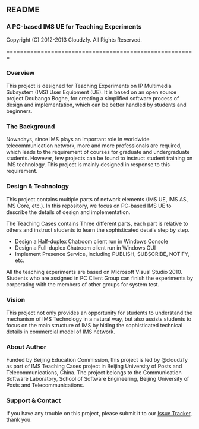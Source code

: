 ## README
### A PC-based IMS UE for Teaching Experiments
Copyright (C) 2012-2013 Cloudzfy. All Rights Reserved.

=======================================================

### Overview
This project is designed for Teaching Experiments on IP Multimedia Subsystem (IMS) User Equipment (UE). It is based on an open source project Doubango Boghe, for creating a simplified software process of design and implementation, which can be better handled by students and beginners.

### The Background
Nowadays, since IMS plays an important role in worldwide telecommunication network, more and more professionals are required, which leads to the requirement of courses for graduate and undergraduate students. However, few projects can be found to instruct student training on IMS technology. This project is mainly designed in response to this requirement.

### Design & Technology
This project contains multiple parts of network elements (IMS UE, IMS AS, IMS Core, etc.). In this repository, we focus on PC-based IMS UE to describe the details of design and implementation.

The Teaching Cases contains Three different parts, each part is relative to others and instruct students to learn the sophisticated details step by step.

* Design a Half-duplex Chatroom client run in Windows Console
* Design a Full-duplex Chatroom client run in Windows GUI
* Implement Presence Service, including PUBLISH, SUBSCRIBE, NOTIFY, etc.

All the teaching experiments are based on Microsoft Visual Studio 2010. Students who are assigned in PC Client Group can finish the experiments by corperating with the members of other groups for system test.

### Vision
This project not only provides an opportunity for students to understand the mechanism of IMS Technology in a natural way, but also assists students to focus on the main structure of IMS by hiding the sophisticated technical details in commercial model of IMS network.

### About Author
Funded by Beijing Education Commission, this project is led by @cloudzfy as part of IMS Teaching Cases project in Beijing University of Posts and Telecommunications, China. The project belongs to the Communication Software Laboratory, School of Software Engineering, Beijing University of Posts and Telecommunications.

### Support & Contact
If you have any trouble on this project, please submit it to our [Issue Tracker](http://github.com/cloudzfy/myboghe/issues), thank you.
